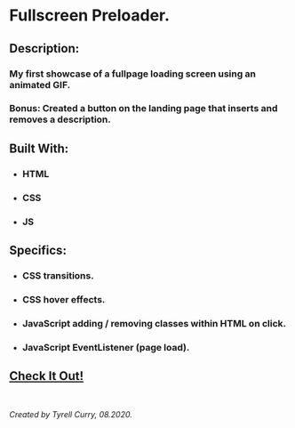 # Fullscreen Preloader.

## Description: 
### My first showcase of a fullpage loading screen using an animated GIF.
### Bonus: Created a button on the landing page that inserts and removes a description.

## Built With:
- ### HTML
- ### CSS
- ### JS

## Specifics:
- ### CSS transitions.
- ### CSS hover effects.
- ### JavaScript adding / removing classes within HTML on click.
- ### JavaScript EventListener (page load).

## [Check It Out!](https://tyrellcurry.github.io/gif-preloader/)

<br />

*Created by Tyrell Curry, 08.2020.*